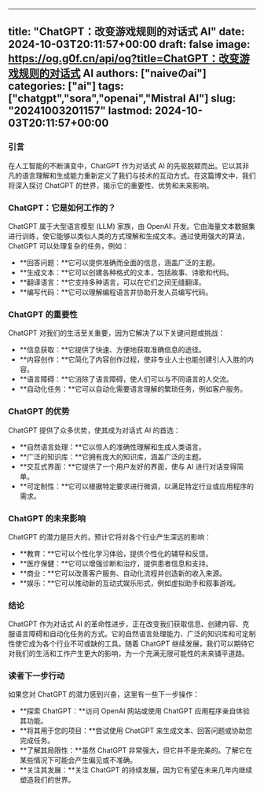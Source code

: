 
---
title: "ChatGPT：改变游戏规则的对话式 AI"
date: 2024-10-03T20:11:57+00:00
draft: false
image: https://og.g0f.cn/api/og?title=ChatGPT：改变游戏规则的对话式 AI
authors: ["naiveのai"]
categories: ["ai"]
tags: ["chatgpt","sora","openai","Mistral AI"]
slug: "20241003201157"
lastmod: 2024-10-03T20:11:57+00:00
---
### 引言

在人工智能的不断演变中，ChatGPT 作为对话式 AI 的先驱脱颖而出。它以其非凡的语言理解和生成能力重新定义了我们与技术的互动方式。在这篇博文中，我们将深入探讨 ChatGPT 的世界，揭示它的重要性、优势和未来影响。

### ChatGPT：它是如何工作的？

ChatGPT 属于大型语言模型 (LLM) 家族，由 OpenAI 开发。它由海量文本数据集进行训练，使它能够以类似人类的方式理解和生成文本。通过使用强大的算法，ChatGPT 可以处理复杂的任务，例如：

- **回答问题：**它可以提供准确而全面的信息，涵盖广泛的主题。
- **生成文本：**它可以创建各种格式的文本，包括故事、诗歌和代码。
- **翻译语言：**它支持多种语言，可以在它们之间无缝翻译。
- **编写代码：**它可以理解编程语言并协助开发人员编写代码。

### ChatGPT 的重要性

ChatGPT 对我们的生活至关重要，因为它解决了以下关键问题或挑战：

- **信息获取：**它提供了快速、方便地获取准确信息的途径。
- **内容创作：**它简化了内容创作过程，使非专业人士也能创建引人入胜的内容。
- **语言障碍：**它消除了语言障碍，使人们可以与不同语言的人交流。
- **自动化任务：**它可以自动化需要语言理解的繁琐任务，例如客户服务。

### ChatGPT 的优势

ChatGPT 提供了众多优势，使其成为对话式 AI 的首选：

- **自然语言处理：**它以惊人的准确性理解和生成人类语言。
- **广泛的知识库：**它拥有庞大的知识库，涵盖广泛的主题。
- **交互式界面：**它提供了一个用户友好的界面，使与 AI 进行对话变得简单。
- **可定制性：**它可以根据特定要求进行微调，以满足特定行业或应用程序的需求。

### ChatGPT 的未来影响

ChatGPT 的潜力是巨大的，预计它将对各个行业产生深远的影响：

- **教育：**它可以个性化学习体验，提供个性化的辅导和反馈。
- **医疗保健：**它可以增强诊断和治疗，提供患者信息和支持。
- **商业：**它可以改善客户服务、自动化流程并创造新的收入来源。
- **娱乐：**它可以推动新的互动式娱乐形式，例如虚拟助手和叙事游戏。

### 结论

ChatGPT 作为对话式 AI 的革命性进步，正在改变我们获取信息、创建内容、克服语言障碍和自动化任务的方式。它的自然语言处理能力、广泛的知识库和可定制性使它成为各个行业不可或缺的工具。随着 ChatGPT 继续发展，我们可以期待它对我们的生活和工作产生更大的影响，为一个充满无限可能性的未来铺平道路。

### 读者下一步行动

如果您对 ChatGPT 的潜力感到兴奋，这里有一些下一步操作：

- **探索 ChatGPT：**访问 OpenAI 网站或使用 ChatGPT 应用程序亲自体验其功能。
- **将其用于您的项目：**尝试使用 ChatGPT 来生成文本、回答问题或协助您完成任务。
- **了解其局限性：**虽然 ChatGPT 非常强大，但它并不是完美的。了解它在某些情况下可能会产生偏见或不准确。
- **关注其发展：**关注 ChatGPT 的持续发展，因为它有望在未来几年内继续塑造我们的世界。